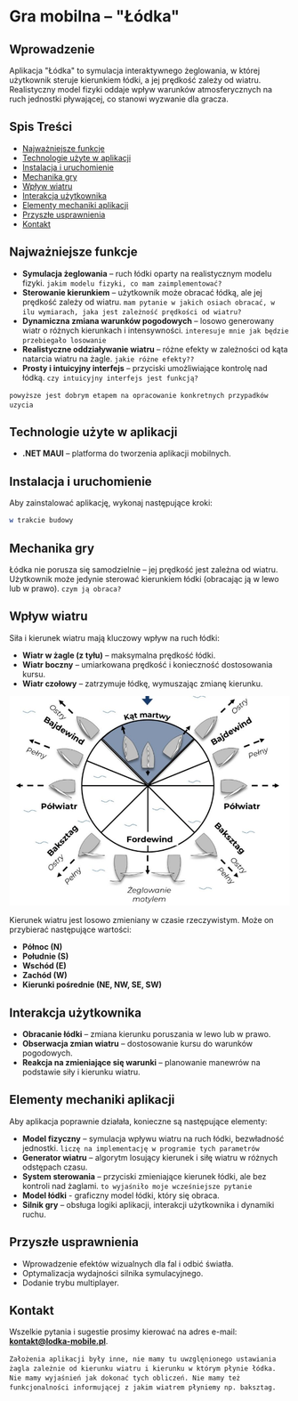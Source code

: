 # Gra mobilna – "Łódka"

## Wprowadzenie
Aplikacja "Łódka" to symulacja interaktywnego żeglowania, w której użytkownik steruje kierunkiem łódki, a jej prędkość zależy od wiatru. Realistyczny model fizyki oddaje wpływ warunków atmosferycznych na ruch jednostki pływającej, co stanowi wyzwanie dla gracza.

## Spis Treści
- [Najważniejsze funkcje](#najważniejsze-funkcje)
- [Technologie użyte w aplikacji](#technologie-użyte-w-aplikacji)
- [Instalacja i uruchomienie](#instalacja-i-uruchomienie)
- [Mechanika gry](#mechanika-gry)
- [Wpływ wiatru](#wpływ-wiatru)
- [Interakcja użytkownika](#interakcja-użytkownika)
- [Elementy mechaniki aplikacji](#elementy-mechaniki-aplikacji)
- [Przyszłe usprawnienia](#przyszłe-usprawnienia)
- [Kontakt](#kontakt)

## Najważniejsze funkcje
- **Symulacja żeglowania** – ruch łódki oparty na realistycznym modelu fizyki. ```jakim modelu fizyki, co mam zaimplementować?```
- **Sterowanie kierunkiem** – użytkownik może obracać łódką, ale jej prędkość zależy od wiatru. ```mam pytanie w jakich osiach obracać, w ilu wymiarach, jaka jest zależność prędkości od wiatru?```
- **Dynamiczna zmiana warunków pogodowych** – losowo generowany wiatr o różnych kierunkach i intensywności. ```interesuje mnie jak będzie przebiegało losowanie```
- **Realistyczne oddziaływanie wiatru** – różne efekty w zależności od kąta natarcia wiatru na żagle. ```jakie różne efekty??```
- **Prosty i intuicyjny interfejs** – przyciski umożliwiające kontrolę nad łódką. ```czy intuicyjny interfejs jest funkcją?```

```powyższe jest dobrym etapem na opracowanie konkretnych przypadków uzycia```

## Technologie użyte w aplikacji
- **.NET MAUI** – platforma do tworzenia aplikacji mobilnych.

## Instalacja i uruchomienie
Aby zainstalować aplikację, wykonaj następujące kroki:

```bash
w trakcie budowy
```

## Mechanika gry
Łódka nie porusza się samodzielnie – jej prędkość jest zależna od wiatru. Użytkownik może jedynie sterować kierunkiem łódki (obracając ją w lewo lub w prawo). ```czym ją obraca?```

## Wpływ wiatru
Siła i kierunek wiatru mają kluczowy wpływ na ruch łódki:
- **Wiatr w żagle (z tyłu)** – maksymalna prędkość łódki.
- **Wiatr boczny** – umiarkowana prędkość i konieczność dostosowania kursu.
- **Wiatr czołowy** – zatrzymuje łódkę, wymuszając zmianę kierunku.

![kurs](wiatr.jpg)

Kierunek wiatru jest losowo zmieniany w czasie rzeczywistym. Może on przybierać następujące wartości:
- **Północ (N)**
- **Południe (S)**
- **Wschód (E)**
- **Zachód (W)**
- **Kierunki pośrednie (NE, NW, SE, SW)**

## Interakcja użytkownika
- **Obracanie łódki** – zmiana kierunku poruszania w lewo lub w prawo.
- **Obserwacja zmian wiatru** – dostosowanie kursu do warunków pogodowych.
- **Reakcja na zmieniające się warunki** – planowanie manewrów na podstawie siły i kierunku wiatru.

## Elementy mechaniki aplikacji
Aby aplikacja poprawnie działała, konieczne są następujące elementy:
- **Model fizyczny** – symulacja wpływu wiatru na ruch łódki, bezwładność jednostki. ```liczę na implementację w programie tych parametrów```
- **Generator wiatru** – algorytm losujący kierunek i siłę wiatru w różnych odstępach czasu.
- **System sterowania** – przyciski zmieniające kierunek łódki, ale bez kontroli nad żaglami. ```to wyjaśniło moje wcześniejsze pytanie```
- **Model łódki** - graficzny model łódki, który się obraca.
- **Silnik gry** – obsługa logiki aplikacji, interakcji użytkownika i dynamiki ruchu.

## Przyszłe usprawnienia
- Wprowadzenie efektów wizualnych dla fal i odbić światła.
- Optymalizacja wydajności silnika symulacyjnego.
- Dodanie trybu multiplayer.

## Kontakt
Wszelkie pytania i sugestie prosimy kierować na adres e-mail: **kontakt@lodka-mobile.pl**.

```Założenia aplikacji były inne, nie mamy tu uwzglęnionego ustawiania żagla zależnie od kierunku wiatru i kierunku w którym płynie łódka. Nie mamy wyjaśnień jak dokonać tych obliczeń. Nie mamy też funkcjonalności informującej z jakim wiatrem płyniemy np. baksztag.```

